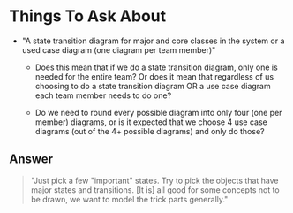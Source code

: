 
# Things To Ask About

- "A state transition diagram for major and core classes in the system or a used case diagram (one diagram per team member)"

  - Does this mean that if we do a state transition diagram, only one is needed for the entire team? Or does it mean that regardless of us
 choosing to do a state transition diagram OR a use case diagram each team member needs to do one?

  - Do we need to round every possible diagram into only four (one per member) diagrams, or is it expected that we choose 4  use case
 diagrams (out of the 4+ possible diagrams) and only do those?

## Answer
> "Just pick a few "important" states. Try to pick the objects that have major states and transitions. [It is] all good for some concepts not to be drawn, we want to model the trick parts generally."

 
